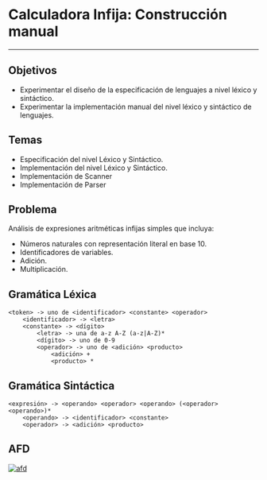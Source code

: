 # Calculadora Infija: Construcción manual 
---

## Objetivos
+ Experimentar el diseño de la especificación de lenguajes a nivel léxico y
sintáctico.
+ Experimentar la implementación manual del nivel léxico y sintáctico de
lenguajes.

## Temas
+ Especificación del nivel Léxico y Sintáctico.
+ Implementación del nivel Léxico y Sintáctico.
+ Implementación de Scanner
+ Implementación de Parser
## Problema
Análisis de expresiones aritméticas infijas simples que incluya:
+ Números naturales con representación literal en base 10.
+ Identificadores de variables.
+ Adición.
+ Multiplicación.

## Gramática Léxica

~~~
<token> -> uno de <identificador> <constante> <operador>
    <identificador> -> <letra>
    <constante> -> <dígito>
    	<letra> -> una de a-z A-Z (a-z|A-Z)*
    	<dígito> -> uno de 0-9
    	<operador> -> uno de <adición> <producto>
    		<adición> +
    		<producto> *
~~~        
        
## Gramática Sintáctica

~~~
<expresión> -> <operando> <operador> <operando> (<operador> <operando>)*
    <operando> -> <identificador> <constante>
    <operador> -> <adición> <producto>
~~~

## AFD

<a href="https://ibb.co/4VfGnTw"><img src="https://i.ibb.co/W23w4yN/afd.png" alt="afd" border="0"></a>
